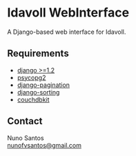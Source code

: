 # Idavoll WebInterface

A Django-based web interface for Idavoll.


## Requirements

* [django >=1.2](http://www.djangoproject.com/)
* [psycopg2](http://initd.org/psycopg/)
* [django-pagination](http://github.com/ericflo/django-pagination)
* [django-sorting](http://github.com/directeur/django-sorting)
* [couchdbkit](http://github.com/benoitc/couchdbkit)


## Contact

Nuno Santos  
<nunofvsantos@gmail.com>
